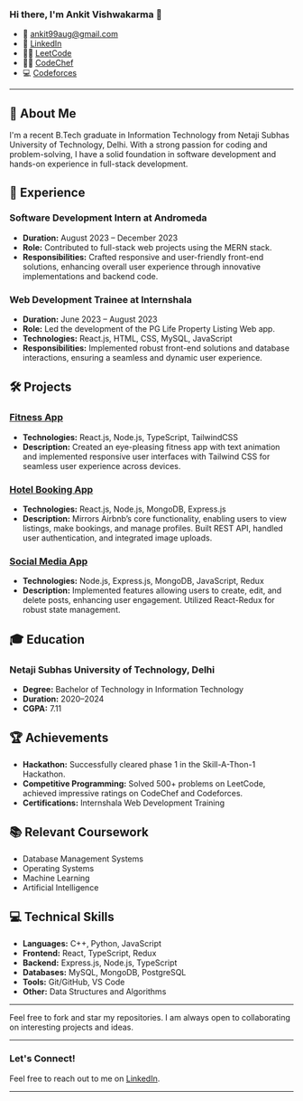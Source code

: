 ### Hi there, I'm Ankit Vishwakarma 👋

- 📧 ankit99aug@gmail.com
- 🔗 [LinkedIn](https://www.linkedin.com/in/ankit-vishwakarma-349694212/)
- 🧑‍💻 [LeetCode](https://leetcode.com/ankitxvx/)
- 👨‍💻 [CodeChef](https://www.codechef.com/users/ankit9268)
- 💻 [Codeforces](https://codeforces.com/profile/ankitxvx)

---

## 🚀 About Me

I'm a recent B.Tech graduate in Information Technology from Netaji Subhas University of Technology, Delhi. With a strong passion for coding and problem-solving, I have a solid foundation in software development and hands-on experience in full-stack development. 

## 💼 Experience

### Software Development Intern at Andromeda
- **Duration:** August 2023 – December 2023
- **Role:** Contributed to full-stack web projects using the MERN stack.
- **Responsibilities:** Crafted responsive and user-friendly front-end solutions, enhancing overall user experience through innovative implementations and backend code.

### Web Development Trainee at Internshala
- **Duration:** June 2023 – August 2023
- **Role:** Led the development of the PG Life Property Listing Web app.
- **Technologies:** React.js, HTML, CSS, MySQL, JavaScript
- **Responsibilities:** Implemented robust front-end solutions and database interactions, ensuring a seamless and dynamic user experience.

## 🛠️ Projects

### [Fitness App]([https://github.com/ankitxvx/fitness-app](https://github.com/ankitxvx/Gym-App))
- **Technologies:** React.js, Node.js, TypeScript, TailwindCSS
- **Description:** Created an eye-pleasing fitness app with text animation and implemented responsive user interfaces with Tailwind CSS for seamless user experience across devices.

### [Hotel Booking App](https://github.com/ankitxvx/Hotel_Booking_App)
- **Technologies:** React.js, Node.js, MongoDB, Express.js
- **Description:** Mirrors Airbnb’s core functionality, enabling users to view listings, make bookings, and manage profiles. Built REST API, handled user authentication, and integrated image uploads.

### [Social Media App](https://github.com/ankitxvx/social-media-app)
- **Technologies:** Node.js, Express.js, MongoDB, JavaScript, Redux
- **Description:** Implemented features allowing users to create, edit, and delete posts, enhancing user engagement. Utilized React-Redux for robust state management.

## 🎓 Education

### Netaji Subhas University of Technology, Delhi
- **Degree:** Bachelor of Technology in Information Technology
- **Duration:** 2020–2024
- **CGPA:** 7.11

## 🏆 Achievements

- **Hackathon:** Successfully cleared phase 1 in the Skill-A-Thon-1 Hackathon.
- **Competitive Programming:** Solved 500+ problems on LeetCode, achieved impressive ratings on CodeChef and Codeforces.
- **Certifications:** Internshala Web Development Training

## 📚 Relevant Coursework

- Database Management Systems
- Operating Systems
- Machine Learning
- Artificial Intelligence

## 💻 Technical Skills

- **Languages:** C++, Python, JavaScript
- **Frontend:** React, TypeScript, Redux
- **Backend:** Express.js, Node.js, TypeScript
- **Databases:** MySQL, MongoDB, PostgreSQL
- **Tools:** Git/GitHub, VS Code
- **Other:** Data Structures and Algorithms

---

Feel free to fork and star my repositories. I am always open to collaborating on interesting projects and ideas.

---

### Let's Connect!
Feel free to reach out to me on [LinkedIn](https://www.linkedin.com/in/ankit99aug/).

---

